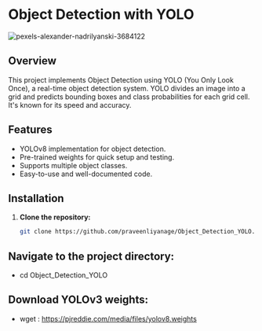 # Object Detection with YOLO

![pexels-alexander-nadrilyanski-3684122](https://github.com/PraveenLiyanage/Object_Detection_YOLO/assets/111709030/644d3b36-0a62-4698-9d9b-6c5f63e3a73b)

## Overview

This project implements Object Detection using YOLO (You Only Look Once), a real-time object detection system. YOLO divides an image into a grid and predicts bounding boxes and class probabilities for each grid cell. It's known for its speed and accuracy.

## Features

- YOLOv8 implementation for object detection.
- Pre-trained weights for quick setup and testing.
- Supports multiple object classes.
- Easy-to-use and well-documented code.

## Installation

1. **Clone the repository:**

   ```bash
   git clone https://github.com/praveenliyanage/Object_Detection_YOLO.git

## Navigate to the project directory:

- cd Object_Detection_YOLO

## Download YOLOv3 weights:

- wget :  https://pjreddie.com/media/files/yolov8.weights


